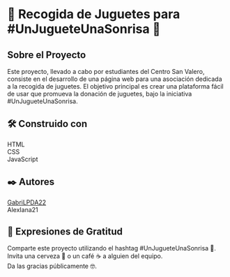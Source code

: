 # 🧸 Recogida de Juguetes para #UnJugueteUnaSonrisa 🎁

## Sobre el Proyecto
Este proyecto, llevado a cabo por estudiantes del Centro San Valero, consiste en el desarrollo de una página web para una asociación dedicada a la recogida de juguetes. El objetivo principal es crear una plataforma fácil de usar que promueva la donación de juguetes, bajo la iniciativa #UnJugueteUnaSonrisa.

## 🛠️ Construido con
HTML<br> 
CSS<br> 
JavaScript 

## ✒️ Autores
[GabriLPDA22](https://github.com/GabriLPDA22)<br>
AlexIana21

## 🎁 Expresiones de Gratitud
Comparte este proyecto utilizando el hashtag #UnJugueteUnaSonrisa 📢.<br>
Invita una cerveza 🍺 o un café ☕ a alguien del equipo.<br>
Da las gracias públicamente 🤓.
